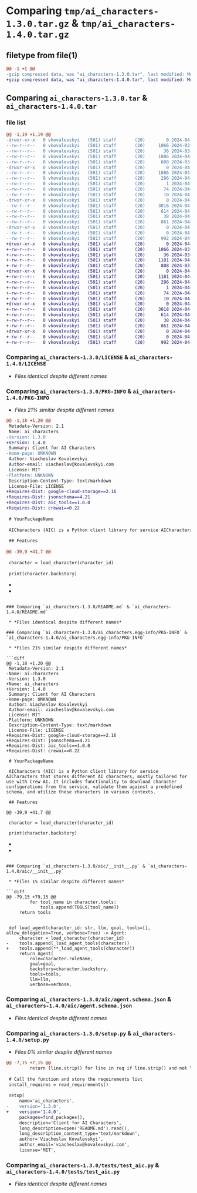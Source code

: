 # Comparing `tmp/ai_characters-1.3.0.tar.gz` & `tmp/ai_characters-1.4.0.tar.gz`

## filetype from file(1)

```diff
@@ -1 +1 @@
-gzip compressed data, was "ai_characters-1.3.0.tar", last modified: Mon Apr  1 22:44:57 2024, max compression
+gzip compressed data, was "ai_characters-1.4.0.tar", last modified: Mon Apr  1 23:51:28 2024, max compression
```

## Comparing `ai_characters-1.3.0.tar` & `ai_characters-1.4.0.tar`

### file list

```diff
@@ -1,19 +1,19 @@
-drwxr-xr-x   0 vkovalevskyi   (501) staff       (20)        0 2024-04-01 22:44:57.617547 ai_characters-1.3.0/
--rw-r--r--   0 vkovalevskyi   (501) staff       (20)     1066 2024-03-31 01:22:36.000000 ai_characters-1.3.0/LICENSE
--rw-r--r--   0 vkovalevskyi   (501) staff       (20)       36 2024-03-31 01:22:36.000000 ai_characters-1.3.0/MANIFEST.in
--rw-r--r--   0 vkovalevskyi   (501) staff       (20)     1086 2024-04-01 22:44:57.617425 ai_characters-1.3.0/PKG-INFO
--rw-r--r--   0 vkovalevskyi   (501) staff       (20)      808 2024-03-31 01:22:36.000000 ai_characters-1.3.0/README.md
-drwxr-xr-x   0 vkovalevskyi   (501) staff       (20)        0 2024-04-01 22:44:57.616797 ai_characters-1.3.0/ai_characters.egg-info/
--rw-r--r--   0 vkovalevskyi   (501) staff       (20)     1086 2024-04-01 22:44:57.000000 ai_characters-1.3.0/ai_characters.egg-info/PKG-INFO
--rw-r--r--   0 vkovalevskyi   (501) staff       (20)      296 2024-04-01 22:44:57.000000 ai_characters-1.3.0/ai_characters.egg-info/SOURCES.txt
--rw-r--r--   0 vkovalevskyi   (501) staff       (20)        1 2024-04-01 22:44:57.000000 ai_characters-1.3.0/ai_characters.egg-info/dependency_links.txt
--rw-r--r--   0 vkovalevskyi   (501) staff       (20)       74 2024-04-01 22:44:57.000000 ai_characters-1.3.0/ai_characters.egg-info/requires.txt
--rw-r--r--   0 vkovalevskyi   (501) staff       (20)       10 2024-04-01 22:44:57.000000 ai_characters-1.3.0/ai_characters.egg-info/top_level.txt
-drwxr-xr-x   0 vkovalevskyi   (501) staff       (20)        0 2024-04-01 22:44:57.617034 ai_characters-1.3.0/aic/
--rw-r--r--   0 vkovalevskyi   (501) staff       (20)     3016 2024-04-01 22:43:34.000000 ai_characters-1.3.0/aic/__init__.py
--rw-r--r--   0 vkovalevskyi   (501) staff       (20)      614 2024-04-01 00:35:05.000000 ai_characters-1.3.0/aic/agent.schema.json
--rw-r--r--   0 vkovalevskyi   (501) staff       (20)       38 2024-04-01 22:44:57.617592 ai_characters-1.3.0/setup.cfg
--rw-r--r--   0 vkovalevskyi   (501) staff       (20)      861 2024-04-01 22:44:55.000000 ai_characters-1.3.0/setup.py
-drwxr-xr-x   0 vkovalevskyi   (501) staff       (20)        0 2024-04-01 22:44:57.617259 ai_characters-1.3.0/tests/
--rw-r--r--   0 vkovalevskyi   (501) staff       (20)        0 2024-04-01 22:28:12.000000 ai_characters-1.3.0/tests/__init__.py
--rw-r--r--   0 vkovalevskyi   (501) staff       (20)      992 2024-04-01 22:35:16.000000 ai_characters-1.3.0/tests/test_aic.py
+drwxr-xr-x   0 vkovalevskyi   (501) staff       (20)        0 2024-04-01 23:51:28.954839 ai_characters-1.4.0/
+-rw-r--r--   0 vkovalevskyi   (501) staff       (20)     1066 2024-03-31 01:22:36.000000 ai_characters-1.4.0/LICENSE
+-rw-r--r--   0 vkovalevskyi   (501) staff       (20)       36 2024-03-31 01:22:36.000000 ai_characters-1.4.0/MANIFEST.in
+-rw-r--r--   0 vkovalevskyi   (501) staff       (20)     1181 2024-04-01 23:51:28.954370 ai_characters-1.4.0/PKG-INFO
+-rw-r--r--   0 vkovalevskyi   (501) staff       (20)      808 2024-03-31 01:22:36.000000 ai_characters-1.4.0/README.md
+drwxr-xr-x   0 vkovalevskyi   (501) staff       (20)        0 2024-04-01 23:51:28.953983 ai_characters-1.4.0/ai_characters.egg-info/
+-rw-r--r--   0 vkovalevskyi   (501) staff       (20)     1181 2024-04-01 23:51:28.000000 ai_characters-1.4.0/ai_characters.egg-info/PKG-INFO
+-rw-r--r--   0 vkovalevskyi   (501) staff       (20)      296 2024-04-01 23:51:28.000000 ai_characters-1.4.0/ai_characters.egg-info/SOURCES.txt
+-rw-r--r--   0 vkovalevskyi   (501) staff       (20)        1 2024-04-01 23:51:28.000000 ai_characters-1.4.0/ai_characters.egg-info/dependency_links.txt
+-rw-r--r--   0 vkovalevskyi   (501) staff       (20)       74 2024-04-01 23:51:28.000000 ai_characters-1.4.0/ai_characters.egg-info/requires.txt
+-rw-r--r--   0 vkovalevskyi   (501) staff       (20)       10 2024-04-01 23:51:28.000000 ai_characters-1.4.0/ai_characters.egg-info/top_level.txt
+drwxr-xr-x   0 vkovalevskyi   (501) staff       (20)        0 2024-04-01 23:51:28.953267 ai_characters-1.4.0/aic/
+-rw-r--r--   0 vkovalevskyi   (501) staff       (20)     3018 2024-04-01 23:49:50.000000 ai_characters-1.4.0/aic/__init__.py
+-rw-r--r--   0 vkovalevskyi   (501) staff       (20)      614 2024-04-01 00:35:05.000000 ai_characters-1.4.0/aic/agent.schema.json
+-rw-r--r--   0 vkovalevskyi   (501) staff       (20)       38 2024-04-01 23:51:28.954892 ai_characters-1.4.0/setup.cfg
+-rw-r--r--   0 vkovalevskyi   (501) staff       (20)      861 2024-04-01 23:51:13.000000 ai_characters-1.4.0/setup.py
+drwxr-xr-x   0 vkovalevskyi   (501) staff       (20)        0 2024-04-01 23:51:28.953698 ai_characters-1.4.0/tests/
+-rw-r--r--   0 vkovalevskyi   (501) staff       (20)        0 2024-04-01 22:28:12.000000 ai_characters-1.4.0/tests/__init__.py
+-rw-r--r--   0 vkovalevskyi   (501) staff       (20)      992 2024-04-01 22:35:16.000000 ai_characters-1.4.0/tests/test_aic.py
```

### Comparing `ai_characters-1.3.0/LICENSE` & `ai_characters-1.4.0/LICENSE`

 * *Files identical despite different names*

### Comparing `ai_characters-1.3.0/PKG-INFO` & `ai_characters-1.4.0/PKG-INFO`

 * *Files 21% similar despite different names*

```diff
@@ -1,18 +1,20 @@
 Metadata-Version: 2.1
 Name: ai_characters
-Version: 1.3.0
+Version: 1.4.0
 Summary: Client for AI Characters
-Home-page: UNKNOWN
 Author: Viacheslav Kovalevskyi
 Author-email: viacheslav@kovalevskyi.com
 License: MIT
-Platform: UNKNOWN
 Description-Content-Type: text/markdown
 License-File: LICENSE
+Requires-Dist: google-cloud-storage==2.16
+Requires-Dist: jsonschema==4.21
+Requires-Dist: aic_tools==1.0.0
+Requires-Dist: crewai==0.22
 
 # YourPackageName
 
 AICharacters (AIC) is a Python client library for service AICharacters that stores different AI characters, mostly tailored for use with Crew AI. It includes functionality to download character configurations from the service, validate them against a predefined schema, and utilize these characters in various contexts.
 
 ## Features
 
@@ -39,9 +41,7 @@
 
 character = load_character(character_id)
 
 print(character.backstory)
 ```
 
 
-
-
```

### Comparing `ai_characters-1.3.0/README.md` & `ai_characters-1.4.0/README.md`

 * *Files identical despite different names*

### Comparing `ai_characters-1.3.0/ai_characters.egg-info/PKG-INFO` & `ai_characters-1.4.0/ai_characters.egg-info/PKG-INFO`

 * *Files 21% similar despite different names*

```diff
@@ -1,18 +1,20 @@
 Metadata-Version: 2.1
-Name: ai-characters
-Version: 1.3.0
+Name: ai_characters
+Version: 1.4.0
 Summary: Client for AI Characters
-Home-page: UNKNOWN
 Author: Viacheslav Kovalevskyi
 Author-email: viacheslav@kovalevskyi.com
 License: MIT
-Platform: UNKNOWN
 Description-Content-Type: text/markdown
 License-File: LICENSE
+Requires-Dist: google-cloud-storage==2.16
+Requires-Dist: jsonschema==4.21
+Requires-Dist: aic_tools==1.0.0
+Requires-Dist: crewai==0.22
 
 # YourPackageName
 
 AICharacters (AIC) is a Python client library for service AICharacters that stores different AI characters, mostly tailored for use with Crew AI. It includes functionality to download character configurations from the service, validate them against a predefined schema, and utilize these characters in various contexts.
 
 ## Features
 
@@ -39,9 +41,7 @@
 
 character = load_character(character_id)
 
 print(character.backstory)
 ```
 
 
-
-
```

### Comparing `ai_characters-1.3.0/aic/__init__.py` & `ai_characters-1.4.0/aic/__init__.py`

 * *Files 1% similar despite different names*

```diff
@@ -79,15 +79,15 @@
         for tool_name in character.tools:
             tools.append(TOOLS[tool_name])
     return tools
 
 
 def load_agent(character_id: str, llm, goal, tools=[], allow_delegation=True, verbose=True) -> Agent:
     character = load_character(character_id)
-    tools.append(_load_agent_tools(character))
+    tools.append(**_load_agent_tools(character))
     return Agent(
         role=character.roleName,
         goal=goal,
         backstory=character.backstory,
         tools=tools,
         llm=llm,
         verbose=verbose,
```

### Comparing `ai_characters-1.3.0/aic/agent.schema.json` & `ai_characters-1.4.0/aic/agent.schema.json`

 * *Files identical despite different names*

### Comparing `ai_characters-1.3.0/setup.py` & `ai_characters-1.4.0/setup.py`

 * *Files 0% similar despite different names*

```diff
@@ -7,15 +7,15 @@
         return [line.strip() for line in req if line.strip() and not line.startswith('#')]
 
 # Call the function and store the requirements list
 install_requires = read_requirements()
 
 setup(
     name='ai_characters',
-    version='1.3.0',
+    version='1.4.0',
     packages=find_packages(),
     description='Client for AI Characters',
     long_description=open('README.md').read(),
     long_description_content_type='text/markdown',
     author='Viacheslav Kovalevskyi',
     author_email='viacheslav@kovalevskyi.com',
     license='MIT',
```

### Comparing `ai_characters-1.3.0/tests/test_aic.py` & `ai_characters-1.4.0/tests/test_aic.py`

 * *Files identical despite different names*

